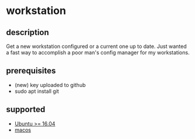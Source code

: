 # workstation

## description
Get a new workstation configured or a current one up to date. Just wanted a fast way to accomplish a poor man's config manager for my workstations.

## prerequisites
* (new) key uploaded to github
* sudo apt install git

## supported
* [Ubuntu >= 16.04](ubuntu/)
* [macos](macos/)
